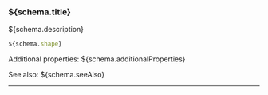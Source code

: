 ### ${schema.title}

${schema.description}

```typescript
${schema.shape}
```

Additional properties: ${schema.additionalProperties}

See also: ${schema.seeAlso}

---
